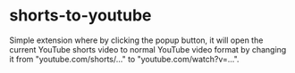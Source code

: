 # shorts-to-youtube
Simple extension where by clicking the popup button, it will open the current YouTube shorts video to normal YouTube video format by changing it from "youtube.com/shorts/..." to "youtube.com/watch?v=...".
